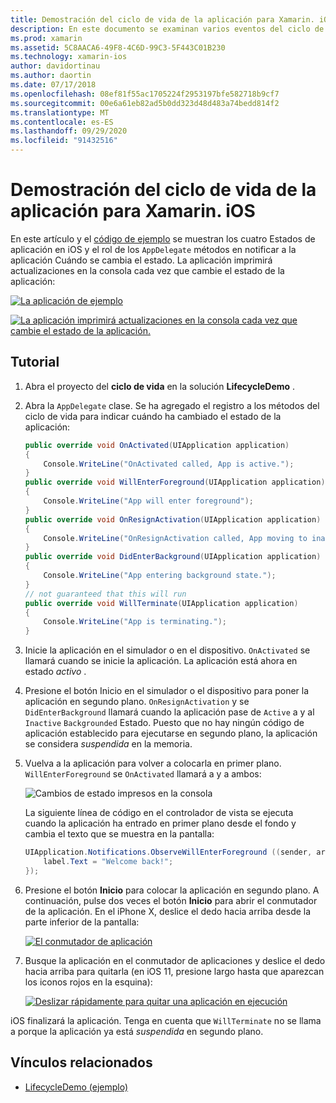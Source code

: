 ```yaml
---
title: Demostración del ciclo de vida de la aplicación para Xamarin. iOS
description: En este documento se examinan varios eventos del ciclo de vida administrados por el delegado de la aplicación en una aplicación de iOS, que muestra Cuándo y cómo se administran estos eventos.
ms.prod: xamarin
ms.assetid: 5C8AACA6-49F8-4C6D-99C3-5F443C01B230
ms.technology: xamarin-ios
author: davidortinau
ms.author: daortin
ms.date: 07/17/2018
ms.openlocfilehash: 08ef81f55ac1705224f2953197bfe582718b9cf7
ms.sourcegitcommit: 00e6a61eb82ad5b0dd323d48d483a74bedd814f2
ms.translationtype: MT
ms.contentlocale: es-ES
ms.lasthandoff: 09/29/2020
ms.locfileid: "91432516"
---
```

# <a name="application-lifecycle-demo-for-xamarinios"></a>Demostración del ciclo de vida de la aplicación para Xamarin. iOS

En este artículo y el [código de ejemplo](/samples/xamarin/ios-samples/lifecycledemo) se muestran los cuatro Estados de aplicación en iOS y el rol de los `AppDelegate` métodos en notificar a la aplicación Cuándo se cambia el estado. La aplicación imprimirá actualizaciones en la consola cada vez que cambie el estado de la aplicación:

[![La aplicación de ejemplo](application-lifecycle-demo-images/image3-sml.png)](application-lifecycle-demo-images/image3.png#lightbox)

[![La aplicación imprimirá actualizaciones en la consola cada vez que cambie el estado de la aplicación.](application-lifecycle-demo-images/image4.png)](application-lifecycle-demo-images/image4.png#lightbox)

## <a name="walkthrough"></a>Tutorial

1. Abra el proyecto del **ciclo de vida** en la solución **LifecycleDemo** .
1. Abra la `AppDelegate` clase. Se ha agregado el registro a los métodos del ciclo de vida para indicar cuándo ha cambiado el estado de la aplicación:

    ```csharp
    public override void OnActivated(UIApplication application)
    {
        Console.WriteLine("OnActivated called, App is active.");
    }
    public override void WillEnterForeground(UIApplication application)
    {
        Console.WriteLine("App will enter foreground");
    }
    public override void OnResignActivation(UIApplication application)
    {
        Console.WriteLine("OnResignActivation called, App moving to inactive state.");
    }
    public override void DidEnterBackground(UIApplication application)
    {
        Console.WriteLine("App entering background state.");
    }
    // not guaranteed that this will run
    public override void WillTerminate(UIApplication application)
    {
        Console.WriteLine("App is terminating.");
    }
    ```

1. Inicie la aplicación en el simulador o en el dispositivo. `OnActivated` se llamará cuando se inicie la aplicación. La aplicación está ahora en estado _activo_ .
1. Presione el botón Inicio en el simulador o el dispositivo para poner la aplicación en segundo plano. `OnResignActivation` y se `DidEnterBackground` llamará cuando la aplicación pase de `Active` a y al `Inactive` `Backgrounded` Estado. Puesto que no hay ningún código de aplicación establecido para ejecutarse en segundo plano, la aplicación se considera _suspendida_ en la memoria.
1. Vuelva a la aplicación para volver a colocarla en primer plano. `WillEnterForeground` se `OnActivated` llamará a y a ambos:

    ![Cambios de estado impresos en la consola](application-lifecycle-demo-images/image4.png)

    La siguiente línea de código en el controlador de vista se ejecuta cuando la aplicación ha entrado en primer plano desde el fondo y cambia el texto que se muestra en la pantalla:

    ```csharp
    UIApplication.Notifications.ObserveWillEnterForeground ((sender, args) => {
        label.Text = "Welcome back!";
    });
    ```

1. Presione el botón **Inicio** para colocar la aplicación en segundo plano. A continuación, pulse dos veces el botón **Inicio** para abrir el conmutador de la aplicación. En el iPhone X, deslice el dedo hacia arriba desde la parte inferior de la pantalla:

    [![El conmutador de aplicación](application-lifecycle-demo-images/app-switcher-sml.png "El conmutador de aplicación")](application-lifecycle-demo-images/app-switcher.png#lightbox)
  
1. Busque la aplicación en el conmutador de aplicaciones y deslice el dedo hacia arriba para quitarla (en iOS 11, presione largo hasta que aparezcan los iconos rojos en la esquina):

    [![Deslizar rápidamente para quitar una aplicación en ejecución](application-lifecycle-demo-images/app-switcher-swipe-sml.png "Deslizar rápidamente para quitar una aplicación en ejecución")](application-lifecycle-demo-images/app-switcher-swipe.png#lightbox)

iOS finalizará la aplicación. Tenga en cuenta que `WillTerminate` no se llama a porque la aplicación ya está _suspendida_ en segundo plano.

## <a name="related-links"></a>Vínculos relacionados

- [LifecycleDemo (ejemplo)](/samples/xamarin/ios-samples/lifecycledemo)